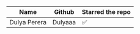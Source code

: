 | Name                  | Github                                                        | Starred the repo |
| --------------------- | ------------------------------------------------------------- | ---------------- |
| Dulya Perera | Dulyaaa | ✅ |
